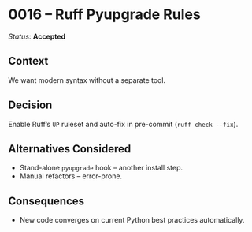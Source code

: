 # 0016 – Ruff Pyupgrade Rules

*Status*: **Accepted**

## Context

We want modern syntax without a separate tool.

## Decision

Enable Ruff’s `UP` ruleset and auto-fix in pre-commit (`ruff check --fix`).

## Alternatives Considered

* Stand-alone `pyupgrade` hook – another install step.
* Manual refactors – error-prone.

## Consequences

* New code converges on current Python best practices automatically.
